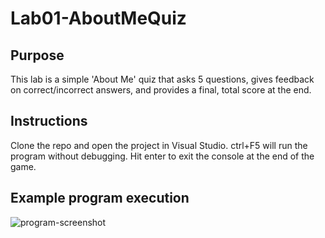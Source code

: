 # Lab01-AboutMeQuiz
## Purpose
This lab is a simple 'About Me' quiz that asks 5 questions, gives feedback on correct/incorrect answers, and
provides a final, total score at the end.
## Instructions
Clone the repo and open the project in Visual Studio. ctrl+F5 will run the program without debugging. Hit enter
to exit the console at the end of the game.
## Example program execution
![program-screenshot](./AboutMeQuiz/programExec.PNG)
